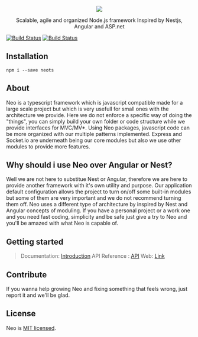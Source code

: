 <p align="center">
  <a href="https://github.com/underfisk/Neo"><img src="https://i.imgur.com/vcXHRrf.png"></a>
</p>
<p align="center">Scalable, agile and organized Node.js framework
Inspired by Nestjs, Angular and ASP.net</p>

[![Build Status](https://api.travis-ci.org/underfisk/neo.svg?branch=master)](https://travis-ci.org/underfisk/neo)
[![Build Status](https://img.shields.io/travis/underfisk/neo/master.svg?label=linux)](https://travis-ci.org/underfisk/neo)

## Installation
```npm
npm i --save neots
```

## About
Neo is a typescript framework which is javascript compatible made for a large scale project but which is very usefull for small ones with the architecture we provide.
Here we do not enforce a specific way of doing the "things", you can simply build your own folder or code structure while we provide interfaces for MVC/MV*.
Using Neo packages, javascript code can be more organized with our multiple patterns implemented. 
Express and Socket.io are underneath being our core modules but also we use other modules to provide more features.


## Why should i use Neo over Angular or Nest?
Well we are not here to substitue Nest or Angular, therefore we are here to provide another framework with it's own utility and purpose.
Our application default configuration allows the project to turn on/off some built-in modules but some of them are very important and we do not recommend turning them off.
Neo uses a different type of architecture by inspired by Nest and Angular concepts of moduling.
If you have a personal project or a work one and you need fast coding, simplicity and be safe just give a try to Neo and you'll be amazed with what Neo is capable of.

## Getting started
> Documentation: [Introduction](docs/introduction.md)
> API Reference : [API](api/index.html)
> Web: [Link](https://underfisk.github.io/neo/)

## Contribute
If you wanna help growing Neo and fixing something that feels wrong, just report it and we'll be glad.

## License
Neo is [MIT licensed](LICENSE).










